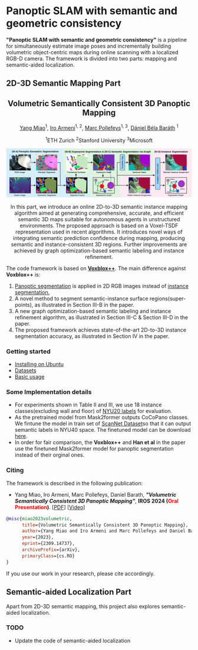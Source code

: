 # Panoptic SLAM with semantic and geometric consistency

**"Panoptic SLAM with semantic and geometric consistency"** is a pipeline for simultaneously estimate image poses and incrementally building volumetric object-centric maps during online scanning with a localized RGB-D camera. The framework is divided into two parts: mapping and semantic-aided localization.

## 2D-3D Semantic Mapping Part
<div align='center'>
<h2 align="center"> Volumetric Semantically Consistent 3D Panoptic Mapping </h2>

<a href="https://y9miao.github.io/">Yang Miao</a><sup>1</sup>, 
<a href="https://ir0.github.io/">Iro Armeni</a><sup>1, 2</sup>, 
<a href="https://cvg.ethz.ch/team/Prof-Dr-Marc-Pollefeys"> Marc Pollefeys</a><sup>1, 3</sup>, 
<a href="https://cvg.ethz.ch/team/Dr-Daniel-Bela-Barath"> Dániel Béla Baráth</a> <sup>1</sup>

<sup>1</sup>ETH Zurich   <sup>2</sup>Stanford University <sup>3</sup>Microsoft

![teaser](./images/pipeline.png)

In this part, we introduce an online 2D-to-3D semantic instance mapping algorithm aimed at generating comprehensive, accurate, and efficient semantic 3D maps suitable for autonomous agents in unstructured environments. The proposed approach is based on a Voxel-TSDF representation used in recent algorithms. It introduces novel ways of integrating semantic prediction confidence during mapping, producing semantic and instance-consistent 3D regions. Further improvements are achieved by graph optimization-based semantic labeling and instance refinement.

</div>

The code framework is based on [**Voxblox++**](https://github.com/ethz-asl/voxblox-plusplus).
The main difference against **Voxblox++** is: 
<ol>
  <li> <a href="[https://github.com/facebookresearch/detectron2](https://github.com/facebookresearch/Mask2Former)">Panoptic segmentation</a> is applied in 2D RGB images instead of <a href="https://github.com/matterport/Mask_RCNN2">instance segmentation.</a></li>
  <li>A novel method to segment semantic-instance surface regions(super-points), as illustrated in Section III-B in the paper.</li>
  <li>A new graph optimization-based semantic labeling and instance refinement algorithm, as illustrated in Section III-C & Section III-D in the paper.</li>
  <li>The proposed framework achieves state-of-the-art 2D-to-3D instance segmentation accuracy, as illustrated in Section IV in the paper.</li>
</ol>
<!-- 
<p align="center">
  <img src="./images/pipeline.png" width=700>
</p>   -->

### Getting started
- [Installing on Ubuntu](https://github.com/y9miao/volumetric-semantically-consistent-3D-panoptic-mapping/wiki/Installation)
- [Datasets](https://github.com/y9miao/volumetric-semantically-consistent-3D-panoptic-mapping/wiki/Datasets)
- [Basic usage](https://github.com/y9miao/volumetric-semantically-consistent-3D-panoptic-mapping/wiki/Basic-Usage)

### Some Implementation details
- For experiments shown in Table II and III, we use 18 instance classes(excluding wall and floor) of [NYU20 labels](https://kaldir.vc.in.tum.de/scannet_benchmark/labelids.txt) for evaluation.
- As the pretrained model from Mask2former outputs CoCoPano classes. We fintune the model in train set of [ScanNet Dataset](https://kaldir.vc.in.tum.de/scannet_benchmark)so that it can output semantic labels in NYU40 space. The finetuned model can be download [here](https://drive.google.com/file/d/1vHszTmSo7HGZFHJHF7QAhazOI9NcuRdv/view?usp=sharing).
- In order for fair comparison, the **Voxblox++** and **Han et al** in the paper use the finetuned Mask2former model for panoptic segmentation instead of their orginal ones. 

### Citing
The framework is described in the following publication:

- Yang Miao, Iro Armeni, Marc Pollefeys, Daniel Barath, ***"Volumetric Semantically Consistent 3D Panoptic Mapping"***, **IROS 2024 (<span style="color: red;">Oral Presentation</span>)**. [[PDF](https://arxiv.org/abs/2309.14737)] [[Video](https://youtu.be/A3aY7pdYAa4)]


```bibtex
@misc{miao2023volumetric,
      title={Volumetric Semantically Consistent 3D Panoptic Mapping}, 
      author={Yang Miao and Iro Armeni and Marc Pollefeys and Daniel Barath},
      year={2023},
      eprint={2309.14737},
      archivePrefix={arXiv},
      primaryClass={cs.RO}
}
```

If you use our work in your research, please cite accordingly.

## Semantic-aided Localization Part 
Apart from 2D-3D semantic mapping, this project also explores semantic-aided localization.


### TODO
- Update the code of semantic-aided localization 
<!-- - Integrate the graph-based optimization part into online mapping pipeline -->

